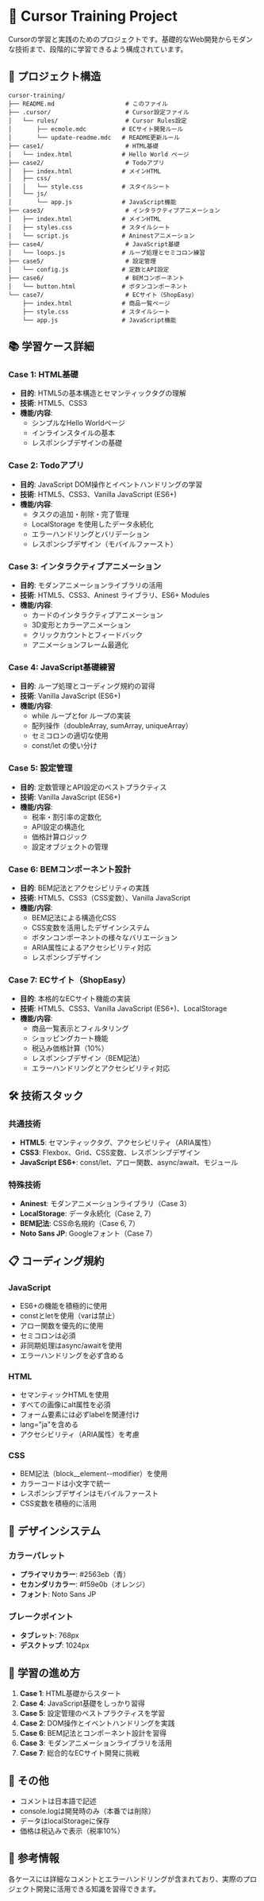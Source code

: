 # 🎯 Cursor Training Project

Cursorの学習と実践のためのプロジェクトです。基礎的なWeb開発からモダンな技術まで、段階的に学習できるよう構成されています。

## 📁 プロジェクト構造

```
cursor-training/
├── README.md                    # このファイル
├── .cursor/                     # Cursor設定ファイル
│   └── rules/                   # Cursor Rules設定
│       ├── ecmole.mdc          # ECサイト開発ルール
│       └── update-readme.mdc   # README更新ルール
├── case1/                       # HTML基礎
│   └── index.html              # Hello World ページ
├── case2/                       # Todoアプリ
│   ├── index.html              # メインHTML
│   ├── css/
│   │   └── style.css           # スタイルシート
│   └── js/
│       └── app.js              # JavaScript機能
├── case3/                       # インタラクティブアニメーション
│   ├── index.html              # メインHTML
│   ├── styles.css              # スタイルシート
│   └── script.js               # Aninestアニメーション
├── case4/                       # JavaScript基礎
│   └── loops.js                # ループ処理とセミコロン練習
├── case5/                       # 設定管理
│   └── config.js               # 定数とAPI設定
├── case6/                       # BEMコンポーネント
│   └── button.html             # ボタンコンポーネント
└── case7/                       # ECサイト（ShopEasy）
    ├── index.html              # 商品一覧ページ
    ├── style.css               # スタイルシート
    └── app.js                  # JavaScript機能
```

## 📚 学習ケース詳細

### Case 1: HTML基礎
- **目的**: HTML5の基本構造とセマンティックタグの理解
- **技術**: HTML5、CSS3
- **機能/内容**: 
  - シンプルなHello Worldページ
  - インラインスタイルの基本
  - レスポンシブデザインの基礎

### Case 2: Todoアプリ
- **目的**: JavaScript DOM操作とイベントハンドリングの学習
- **技術**: HTML5、CSS3、Vanilla JavaScript (ES6+)
- **機能/内容**: 
  - タスクの追加・削除・完了管理
  - LocalStorage を使用したデータ永続化
  - エラーハンドリングとバリデーション
  - レスポンシブデザイン（モバイルファースト）

### Case 3: インタラクティブアニメーション
- **目的**: モダンアニメーションライブラリの活用
- **技術**: HTML5、CSS3、Aninest ライブラリ、ES6+ Modules
- **機能/内容**: 
  - カードのインタラクティブアニメーション
  - 3D変形とカラーアニメーション
  - クリックカウントとフィードバック
  - アニメーションフレーム最適化

### Case 4: JavaScript基礎練習
- **目的**: ループ処理とコーディング規約の習得
- **技術**: Vanilla JavaScript (ES6+)
- **機能/内容**: 
  - while ループとfor ループの実装
  - 配列操作（doubleArray, sumArray, uniqueArray）
  - セミコロンの適切な使用
  - const/let の使い分け

### Case 5: 設定管理
- **目的**: 定数管理とAPI設定のベストプラクティス
- **技術**: Vanilla JavaScript (ES6+)
- **機能/内容**: 
  - 税率・割引率の定数化
  - API設定の構造化
  - 価格計算ロジック
  - 設定オブジェクトの管理

### Case 6: BEMコンポーネント設計
- **目的**: BEM記法とアクセシビリティの実践
- **技術**: HTML5、CSS3（CSS変数）、Vanilla JavaScript
- **機能/内容**: 
  - BEM記法による構造化CSS
  - CSS変数を活用したデザインシステム
  - ボタンコンポーネントの様々なバリエーション
  - ARIA属性によるアクセシビリティ対応
  - レスポンシブデザイン

### Case 7: ECサイト（ShopEasy）
- **目的**: 本格的なECサイト機能の実装
- **技術**: HTML5、CSS3、Vanilla JavaScript (ES6+)、LocalStorage
- **機能/内容**: 
  - 商品一覧表示とフィルタリング
  - ショッピングカート機能
  - 税込み価格計算（10%）
  - レスポンシブデザイン（BEM記法）
  - エラーハンドリングとアクセシビリティ対応

## 🛠️ 技術スタック

### 共通技術
- **HTML5**: セマンティックタグ、アクセシビリティ（ARIA属性）
- **CSS3**: Flexbox、Grid、CSS変数、レスポンシブデザイン
- **JavaScript ES6+**: const/let、アロー関数、async/await、モジュール

### 特殊技術
- **Aninest**: モダンアニメーションライブラリ（Case 3）
- **LocalStorage**: データ永続化（Case 2, 7）
- **BEM記法**: CSS命名規約（Case 6, 7）
- **Noto Sans JP**: Googleフォント（Case 7）

## 📋 コーディング規約

### JavaScript
- ES6+の機能を積極的に使用
- constとletを使用（varは禁止）
- アロー関数を優先的に使用
- セミコロンは必須
- 非同期処理はasync/awaitを使用
- エラーハンドリングを必ず含める

### HTML
- セマンティックHTMLを使用
- すべての画像にalt属性を必須
- フォーム要素には必ずlabelを関連付け
- lang="ja"を含める
- アクセシビリティ（ARIA属性）を考慮

### CSS
- BEM記法（block__element--modifier）を使用
- カラーコードは小文字で統一
- レスポンシブデザインはモバイルファースト
- CSS変数を積極的に活用

## 🎨 デザインシステム

### カラーパレット
- **プライマリカラー**: #2563eb（青）
- **セカンダリカラー**: #f59e0b（オレンジ）
- **フォント**: Noto Sans JP

### ブレークポイント
- **タブレット**: 768px
- **デスクトップ**: 1024px

## 🚀 学習の進め方

1. **Case 1**: HTML基礎からスタート
2. **Case 4**: JavaScript基礎をしっかり習得
3. **Case 5**: 設定管理のベストプラクティスを学習
4. **Case 2**: DOM操作とイベントハンドリングを実践
5. **Case 6**: BEM記法とコンポーネント設計を習得
6. **Case 3**: モダンアニメーションライブラリを活用
7. **Case 7**: 総合的なECサイト開発に挑戦

## 📝 その他

- コメントは日本語で記述
- console.logは開発時のみ（本番では削除）
- データはlocalStorageに保存
- 価格は税込みで表示（税率10%）

## 📖 参考情報

各ケースには詳細なコメントとエラーハンドリングが含まれており、実際のプロジェクト開発に活用できる知識を習得できます。